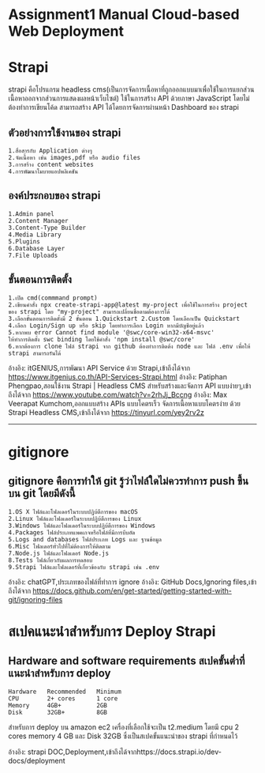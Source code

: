 # Assignment1 Manual Cloud-based Web Deployment 

# Strapi 
strapi คือโปรแกรม headless cms(เป็นการจัดการเนื้อหาที่ถูกออกแบบมาเพื่อใช้ในการแยกส่วนเนื้อหาออกจากส่วนการแสดงผลหน้าเว็บไซต์) ใช้ในการสร้าง API ด้วยภาษา JavaScript โดยไม่ต้องทำการเขียนโค้ด สามารถสร้าง API ได้โดยการจัดการผ่านหน้า Dashboard ของ strapi

## ตัวอย่างการใช้งานของ strapi
	1.สื่อสารกับ Application ต่างๆ 
	2.จัดเนื้อหา เช่น images,pdf หรือ audio files 
	3.การสร้าง content websites 
	4.การพัฒนาโมบายแอปพลิเคชัน
## องค์ประกอบของ strapi
	1.Admin panel 
	2.Content Manager 
	3.Content-Type Builder 
	4.Media Library 
	5.Plugins 
	6.Database Layer 
	7.File Uploads
## ขั้นตอนการติดตั้ง
	1.เปิด cmd(commmand prompt) 
	2.เขียนคำสั่ง npx create-strapi-app@latest my-project เพื่อใช้ในการสร้าง project ของ strapi โดย "my-project" สามารถเปลี่ยนชื่อตามต้องการได้
	3.เลือกขั้นตอนการติดตั้งมี 2 ขั้นตอน 1.Quickstart 2.Custom โดยเลือกเป็น Quickstart
	4.เลือก Login/Sign up หรือ skip โดยทำการเลือก Login หากมีบัญชีอยู่แล้ว
	5.หากพบ error Cannot find module '@swc/core-win32-x64-msvc'
	ให้ทำการติดตั้ง swc binding โดยใช้คำสั่ง 'npm install @swc/core'
	6.หากต้องการ clone ไฟล์ strapi จาก github ต้องทำการติดต้ง node และ ไฟล์ .env เพื่อให้ strapi สามารถรันได้

อ้างอิง: itGENIUS,การพัฒนา API Service ด้วย Strapi,เข้าถึงได้จาก https://www.itgenius.co.th/API-Services-Strapi.html
อ้างอิง: Patiphan Phengpao,สอนใช้งาน Strapi | Headless CMS สำหรับสร้างและจัดการ API แบบง่ายๆ,เข้าถึงได้จาก https://www.youtube.com/watch?v=2rhJj_Bccng
อ้างอิง: Max Veerapat Kumchom,ออกแบบสร้าง APIs แบบโคตรเร็ว จัดการเนื้อหาแบบโคตรง่าย ด้วย Strapi Headless CMS,เข้าถึงได้จาก https://tinyurl.com/yey2rv2z

----
# gitignore
## gitignore คือการทำให้ git รู้ว่าไฟล์ใดไม่ควรทำการ push ขึ้นบน git โดยมีดังนี้
	1.OS X ไฟล์และโฟลเดอร์ในระบบปฎิบ้ตืการของ macOS
	2.Linux ไฟล์และโฟลเดอร์ในระบบปฎิบ้ตืการของ Linux
	3.Windows ไฟล์และโฟลเดอร์ในระบบปฎิบ้ตืการของ Windows
	4.Packages ไฟล์ประเภทแพคเกจหรือไฟล์ที่มีการบีบอัด
	5.Logs and databases ไฟล์ประเภท Logs และ ฐานข้อมูล
	6.Misc โฟลเดอร์ทั่วไปที่ไม่ต้องการให้ติดตาม
	7.Node.js ไฟล์และโฟลเดอร์ Node.js
	8.Tests ไฟล์เกี่ยวกับผลการทดสอบ
	9.Strapi ไฟล์และโฟลเดอร์ที่เกี่ยวข้องกับ strapi เช่น .env

อ้างอิง: chatGPT,ประเภทของไฟล์ที่ทำการ ignore
อ้างอิง: GitHub Docs,Ignoring files,เข้าถึงได้จาก https://docs.github.com/en/get-started/getting-started-with-git/ignoring-files

# สเปคแนะนำสำหรับการ Deploy Strapi 
## Hardware and software requirements สเปคขั้นต่ำที่แนะนำสำหรับการ deploy 
	Hardware   Recommended   Minimum 
	CPU        2+ cores      1 core
	Memory     4GB+          2GB
	Disk       32GB+         8GB
สำหรับการ deploy บน amazon ec2 เครื่องที่เลือกใช้จะเป็น t2.medium โดยมี cpu 2 cores memory 4 GB และ Disk 32GB ซึ่งเป็นสเปคขั้นแนะนำของ strapi ที่กำหนดไว้

อ้างอิง: strapi DOC,Deployment,เข้าถึงได้จากhttps://docs.strapi.io/dev-docs/deployment
